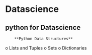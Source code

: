 # Datascience


## python for Datascience
 
 
        **Python Data Structures**
 
o	Lists and Tuples
o	Sets
o	Dictionaries
